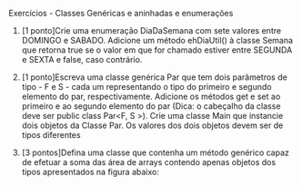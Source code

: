 Exercícios - Classes Genéricas e aninhadas e enumerações


1. [1 ponto]Crie uma enumeração DiaDaSemana com sete valores entre DOMINGO e SABADO. Adicione um método ehDiaUtil() à classe Semana que retorna true se o valor em que for chamado estiver entre SEGUNDA e SEXTA e false, caso contrário.
 
2. [1 ponto]Escreva uma classe genérica Par que tem dois parâmetros de tipo - F e S - cada um representando o tipo do primeiro e segundo elemento do par, respectivamente. Adicione os métodos get e set ao primeiro e ao segundo elemento do par (Dica: o cabeçalho da classe deve ser public class Par<F, S >). Crie uma classe Main que instancie dois objetos da Classe Par. Os valores dos dois objetos devem ser de tipos diferentes


3. [3 pontos]Defina uma classe que contenha um método genérico capaz de efetuar a soma das área de arrays contendo apenas objetos dos tipos apresentados na figura abaixo:

